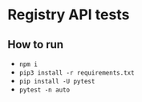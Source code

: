 # Registry API tests

## How to run

- `npm i`
- `pip3 install -r requirements.txt`
- `pip install -U pytest`
- `pytest -n auto`